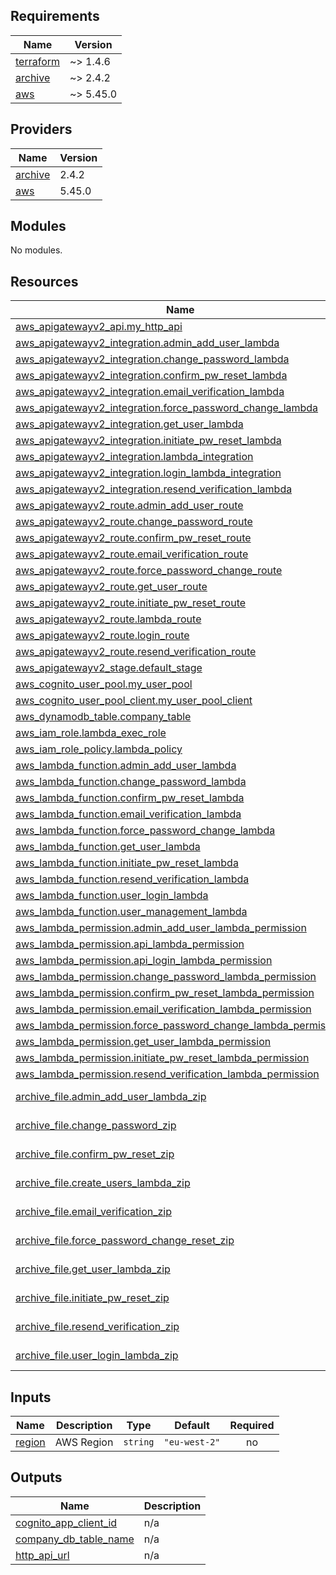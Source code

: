 ## Requirements

| Name | Version |
|------|---------|
| <a name="requirement_terraform"></a> [terraform](#requirement\_terraform) | ~> 1.4.6 |
| <a name="requirement_archive"></a> [archive](#requirement\_archive) | ~> 2.4.2 |
| <a name="requirement_aws"></a> [aws](#requirement\_aws) | ~> 5.45.0 |

## Providers

| Name | Version |
|------|---------|
| <a name="provider_archive"></a> [archive](#provider\_archive) | 2.4.2 |
| <a name="provider_aws"></a> [aws](#provider\_aws) | 5.45.0 |

## Modules

No modules.

## Resources

| Name | Type |
|------|------|
| [aws_apigatewayv2_api.my_http_api](https://registry.terraform.io/providers/hashicorp/aws/latest/docs/resources/apigatewayv2_api) | resource |
| [aws_apigatewayv2_integration.admin_add_user_lambda](https://registry.terraform.io/providers/hashicorp/aws/latest/docs/resources/apigatewayv2_integration) | resource |
| [aws_apigatewayv2_integration.change_password_lambda](https://registry.terraform.io/providers/hashicorp/aws/latest/docs/resources/apigatewayv2_integration) | resource |
| [aws_apigatewayv2_integration.confirm_pw_reset_lambda](https://registry.terraform.io/providers/hashicorp/aws/latest/docs/resources/apigatewayv2_integration) | resource |
| [aws_apigatewayv2_integration.email_verification_lambda](https://registry.terraform.io/providers/hashicorp/aws/latest/docs/resources/apigatewayv2_integration) | resource |
| [aws_apigatewayv2_integration.force_password_change_lambda](https://registry.terraform.io/providers/hashicorp/aws/latest/docs/resources/apigatewayv2_integration) | resource |
| [aws_apigatewayv2_integration.get_user_lambda](https://registry.terraform.io/providers/hashicorp/aws/latest/docs/resources/apigatewayv2_integration) | resource |
| [aws_apigatewayv2_integration.initiate_pw_reset_lambda](https://registry.terraform.io/providers/hashicorp/aws/latest/docs/resources/apigatewayv2_integration) | resource |
| [aws_apigatewayv2_integration.lambda_integration](https://registry.terraform.io/providers/hashicorp/aws/latest/docs/resources/apigatewayv2_integration) | resource |
| [aws_apigatewayv2_integration.login_lambda_integration](https://registry.terraform.io/providers/hashicorp/aws/latest/docs/resources/apigatewayv2_integration) | resource |
| [aws_apigatewayv2_integration.resend_verification_lambda](https://registry.terraform.io/providers/hashicorp/aws/latest/docs/resources/apigatewayv2_integration) | resource |
| [aws_apigatewayv2_route.admin_add_user_route](https://registry.terraform.io/providers/hashicorp/aws/latest/docs/resources/apigatewayv2_route) | resource |
| [aws_apigatewayv2_route.change_password_route](https://registry.terraform.io/providers/hashicorp/aws/latest/docs/resources/apigatewayv2_route) | resource |
| [aws_apigatewayv2_route.confirm_pw_reset_route](https://registry.terraform.io/providers/hashicorp/aws/latest/docs/resources/apigatewayv2_route) | resource |
| [aws_apigatewayv2_route.email_verification_route](https://registry.terraform.io/providers/hashicorp/aws/latest/docs/resources/apigatewayv2_route) | resource |
| [aws_apigatewayv2_route.force_password_change_route](https://registry.terraform.io/providers/hashicorp/aws/latest/docs/resources/apigatewayv2_route) | resource |
| [aws_apigatewayv2_route.get_user_route](https://registry.terraform.io/providers/hashicorp/aws/latest/docs/resources/apigatewayv2_route) | resource |
| [aws_apigatewayv2_route.initiate_pw_reset_route](https://registry.terraform.io/providers/hashicorp/aws/latest/docs/resources/apigatewayv2_route) | resource |
| [aws_apigatewayv2_route.lambda_route](https://registry.terraform.io/providers/hashicorp/aws/latest/docs/resources/apigatewayv2_route) | resource |
| [aws_apigatewayv2_route.login_route](https://registry.terraform.io/providers/hashicorp/aws/latest/docs/resources/apigatewayv2_route) | resource |
| [aws_apigatewayv2_route.resend_verification_route](https://registry.terraform.io/providers/hashicorp/aws/latest/docs/resources/apigatewayv2_route) | resource |
| [aws_apigatewayv2_stage.default_stage](https://registry.terraform.io/providers/hashicorp/aws/latest/docs/resources/apigatewayv2_stage) | resource |
| [aws_cognito_user_pool.my_user_pool](https://registry.terraform.io/providers/hashicorp/aws/latest/docs/resources/cognito_user_pool) | resource |
| [aws_cognito_user_pool_client.my_user_pool_client](https://registry.terraform.io/providers/hashicorp/aws/latest/docs/resources/cognito_user_pool_client) | resource |
| [aws_dynamodb_table.company_table](https://registry.terraform.io/providers/hashicorp/aws/latest/docs/resources/dynamodb_table) | resource |
| [aws_iam_role.lambda_exec_role](https://registry.terraform.io/providers/hashicorp/aws/latest/docs/resources/iam_role) | resource |
| [aws_iam_role_policy.lambda_policy](https://registry.terraform.io/providers/hashicorp/aws/latest/docs/resources/iam_role_policy) | resource |
| [aws_lambda_function.admin_add_user_lambda](https://registry.terraform.io/providers/hashicorp/aws/latest/docs/resources/lambda_function) | resource |
| [aws_lambda_function.change_password_lambda](https://registry.terraform.io/providers/hashicorp/aws/latest/docs/resources/lambda_function) | resource |
| [aws_lambda_function.confirm_pw_reset_lambda](https://registry.terraform.io/providers/hashicorp/aws/latest/docs/resources/lambda_function) | resource |
| [aws_lambda_function.email_verification_lambda](https://registry.terraform.io/providers/hashicorp/aws/latest/docs/resources/lambda_function) | resource |
| [aws_lambda_function.force_password_change_lambda](https://registry.terraform.io/providers/hashicorp/aws/latest/docs/resources/lambda_function) | resource |
| [aws_lambda_function.get_user_lambda](https://registry.terraform.io/providers/hashicorp/aws/latest/docs/resources/lambda_function) | resource |
| [aws_lambda_function.initiate_pw_reset_lambda](https://registry.terraform.io/providers/hashicorp/aws/latest/docs/resources/lambda_function) | resource |
| [aws_lambda_function.resend_verification_lambda](https://registry.terraform.io/providers/hashicorp/aws/latest/docs/resources/lambda_function) | resource |
| [aws_lambda_function.user_login_lambda](https://registry.terraform.io/providers/hashicorp/aws/latest/docs/resources/lambda_function) | resource |
| [aws_lambda_function.user_management_lambda](https://registry.terraform.io/providers/hashicorp/aws/latest/docs/resources/lambda_function) | resource |
| [aws_lambda_permission.admin_add_user_lambda_permission](https://registry.terraform.io/providers/hashicorp/aws/latest/docs/resources/lambda_permission) | resource |
| [aws_lambda_permission.api_lambda_permission](https://registry.terraform.io/providers/hashicorp/aws/latest/docs/resources/lambda_permission) | resource |
| [aws_lambda_permission.api_login_lambda_permission](https://registry.terraform.io/providers/hashicorp/aws/latest/docs/resources/lambda_permission) | resource |
| [aws_lambda_permission.change_password_lambda_permission](https://registry.terraform.io/providers/hashicorp/aws/latest/docs/resources/lambda_permission) | resource |
| [aws_lambda_permission.confirm_pw_reset_lambda_permission](https://registry.terraform.io/providers/hashicorp/aws/latest/docs/resources/lambda_permission) | resource |
| [aws_lambda_permission.email_verification_lambda_permission](https://registry.terraform.io/providers/hashicorp/aws/latest/docs/resources/lambda_permission) | resource |
| [aws_lambda_permission.force_password_change_lambda_permission](https://registry.terraform.io/providers/hashicorp/aws/latest/docs/resources/lambda_permission) | resource |
| [aws_lambda_permission.get_user_lambda_permission](https://registry.terraform.io/providers/hashicorp/aws/latest/docs/resources/lambda_permission) | resource |
| [aws_lambda_permission.initiate_pw_reset_lambda_permission](https://registry.terraform.io/providers/hashicorp/aws/latest/docs/resources/lambda_permission) | resource |
| [aws_lambda_permission.resend_verification_lambda_permission](https://registry.terraform.io/providers/hashicorp/aws/latest/docs/resources/lambda_permission) | resource |
| [archive_file.admin_add_user_lambda_zip](https://registry.terraform.io/providers/hashicorp/archive/latest/docs/data-sources/file) | data source |
| [archive_file.change_password_zip](https://registry.terraform.io/providers/hashicorp/archive/latest/docs/data-sources/file) | data source |
| [archive_file.confirm_pw_reset_zip](https://registry.terraform.io/providers/hashicorp/archive/latest/docs/data-sources/file) | data source |
| [archive_file.create_users_lambda_zip](https://registry.terraform.io/providers/hashicorp/archive/latest/docs/data-sources/file) | data source |
| [archive_file.email_verification_zip](https://registry.terraform.io/providers/hashicorp/archive/latest/docs/data-sources/file) | data source |
| [archive_file.force_password_change_reset_zip](https://registry.terraform.io/providers/hashicorp/archive/latest/docs/data-sources/file) | data source |
| [archive_file.get_user_lambda_zip](https://registry.terraform.io/providers/hashicorp/archive/latest/docs/data-sources/file) | data source |
| [archive_file.initiate_pw_reset_zip](https://registry.terraform.io/providers/hashicorp/archive/latest/docs/data-sources/file) | data source |
| [archive_file.resend_verification_zip](https://registry.terraform.io/providers/hashicorp/archive/latest/docs/data-sources/file) | data source |
| [archive_file.user_login_lambda_zip](https://registry.terraform.io/providers/hashicorp/archive/latest/docs/data-sources/file) | data source |

## Inputs

| Name | Description | Type | Default | Required |
|------|-------------|------|---------|:--------:|
| <a name="input_region"></a> [region](#input\_region) | AWS Region | `string` | `"eu-west-2"` | no |

## Outputs

| Name | Description |
|------|-------------|
| <a name="output_cognito_app_client_id"></a> [cognito\_app\_client\_id](#output\_cognito\_app\_client\_id) | n/a |
| <a name="output_company_db_table_name"></a> [company\_db\_table\_name](#output\_company\_db\_table\_name) | n/a |
| <a name="output_http_api_url"></a> [http\_api\_url](#output\_http\_api\_url) | n/a |
